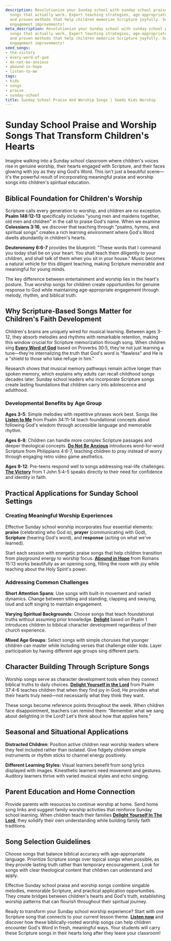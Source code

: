 ```yaml
---
description: Revolutionize your Sunday school with sunday school praise and worship
  songs that actually work. Expert teaching strategies, age-appropriate activities,
  and proven methods that help children memorize Scripture joyfully. See dramatic
  engagement improvements!
meta_description: Revolutionize your Sunday school with sunday school praise and worship
  songs that actually work. Expert teaching strategies, age-appropriate activities,
  and proven methods that help children memorize Scripture joyfully. See dramatic
  engagement improvements!
seed_songs:
- the-victory
- every-word-of-god
- do-not-be-anxious
- abound-in-hope
- listen-to-me
tags:
- kids
- songs
- praise
- sunday-school
title: Sunday School Praise And Worship Songs | Seeds Kids Worship
---
```

# Sunday School Praise and Worship Songs That Transform Children's Hearts

Imagine walking into a Sunday school classroom where children's voices rise in genuine worship, their hearts engaged with Scripture, and their faces glowing with joy as they sing God's Word. This isn't just a beautiful scene—it's the powerful result of incorporating meaningful praise and worship songs into children's spiritual education.

## Biblical Foundation for Children's Worship

Scripture calls every generation to worship, and children are no exception. **Psalm 148:12-13** specifically includes "young men and maidens together, old men and children" in the call to praise God's name. When we examine **Colossians 3:16**, we discover that teaching through "psalms, hymns, and spiritual songs" creates a rich learning environment where God's Word dwells abundantly in children's hearts.

**Deuteronomy 6:6-7** provides the blueprint: "These words that I command you today shall be on your heart. You shall teach them diligently to your children, and shall talk of them when you sit in your house." Music becomes a natural vehicle for this diligent teaching, making Scripture memorable and meaningful for young minds.

The key difference between entertainment and worship lies in the heart's posture. True worship songs for children create opportunities for genuine response to God while maintaining age-appropriate engagement through melody, rhythm, and biblical truth.

## Why Scripture-Based Songs Matter for Children's Faith Development

Children's brains are uniquely wired for musical learning. Between ages 3-12, they absorb melodies and rhythms with remarkable retention, making this window crucial for Scripture memorization through song. When children sing **[Every Word of God](https://seedskidsworship.com/product/every-word-of-god-proverbs-305-2/)** based on Proverbs 30:5, they're not just learning a tune—they're internalizing the truth that God's word is "flawless" and He is a "shield to those who take refuge in him."

Research shows that musical memory pathways remain active longer than spoken memory, which explains why adults can recall childhood songs decades later. Sunday school leaders who incorporate Scripture songs create lasting foundations that children carry into adolescence and adulthood.

### Developmental Benefits by Age Group

**Ages 3-5**: Simple melodies with repetitive phrases work best. Songs like **[Listen to Me](https://seedskidsworship.com/product/listen-to-me-psalm-3411-14/)** from Psalm 34:11-14 teach foundational concepts about following God's wisdom through accessible language and memorable rhythm.

**Ages 6-8**: Children can handle more complex Scripture passages and deeper theological concepts. **[Do Not Be Anxious](https://seedskidsworship.com/product/do-not-be-anxious-philippians-46-7-2/)** introduces word-for-word Scripture from Philippians 4:6-7, teaching children to pray instead of worry through engaging retro video game aesthetics.

**Ages 9-12**: Pre-teens respond well to songs addressing real-life challenges. **[The Victory](https://seedskidsworship.com/product/the-victory-1-john-54-5/)** from 1 John 5:4-5 speaks directly to their need for confidence and identity in faith.

## Practical Applications for Sunday School Settings

### Creating Meaningful Worship Experiences

Effective Sunday school worship incorporates four essential elements: **praise** (celebrating who God is), **prayer** (communicating with God), **Scripture** (hearing God's word), and **response** (acting on what we've learned).

Start each session with energetic praise songs that help children transition from playground energy to worship focus. **[Abound in Hope](https://seedskidsworship.com/product/abound-in-hope-romans-1513/)** from Romans 15:13 works beautifully as an opening song, filling the room with joy while teaching about the Holy Spirit's power.

### Addressing Common Challenges

**Short Attention Spans**: Use songs with built-in movement and varied dynamics. Change between sitting and standing, clapping and swaying, loud and soft singing to maintain engagement.

**Varying Spiritual Backgrounds**: Choose songs that teach foundational truths without assuming prior knowledge. **[Delight](https://seedskidsworship.com/product/seeds-of-character-vol-6/)** based on Psalm 1 introduces children to biblical character development regardless of their church experience.

**Mixed Age Groups**: Select songs with simple choruses that younger children can master while including verses that challenge older kids. Layer participation by having different age groups sing different parts.

## Character Building Through Scripture Songs

Worship songs serve as character development tools when they connect biblical truths to daily choices. **[Delight Yourself in the Lord](https://seedskidsworship.com/product/seeds-of-purpose-vol-4/)** from Psalm 37:4-6 teaches children that when they find joy in God, He provides what their hearts truly need—not necessarily what they think they want.

These songs become reference points throughout the week. When children face disappointment, teachers can remind them: "Remember what we sang about delighting in the Lord? Let's think about how that applies here."

## Seasonal and Situational Applications

**Distracted Children**: Position active children near worship leaders where they feel included rather than isolated. Give fidgety children simple instruments or rhythm sticks to channel energy positively.

**Different Learning Styles**: Visual learners benefit from song lyrics displayed with images. Kinesthetic learners need movement and gestures. Auditory learners thrive with varied musical styles and echo singing.

## Parent Education and Home Connection

Provide parents with resources to continue worship at home. Send home song links and suggest family worship activities that reinforce Sunday school learning. When children teach their families **[Delight Yourself In The Lord](https://seedskidsworship.com/product/seeds-of-purpose-vol-4/)**, they solidify their own understanding while building family faith traditions.

## Song Selection Guidelines

Choose songs that balance biblical accuracy with age-appropriate language. Prioritize Scripture songs over topical songs when possible, as they provide lasting truth rather than temporary encouragement. Look for songs with clear theological content that children can understand and apply.

Effective Sunday school praise and worship songs combine singable melodies, memorable Scripture, and practical application opportunities. They create bridges between children's hearts and God's truth, establishing worship patterns that can flourish throughout their spiritual journey.

Ready to transform your Sunday school worship experience? Start with one Scripture song that connects to your current lesson theme. **[Listen now](https://seedskidsworship.com)** and discover how these biblically-rooted worship songs can help children encounter God's Word in fresh, meaningful ways. Your students will carry these Scripture songs in their hearts long after they leave your classroom!

<script type="application/ld+json">
{
  "@context": "https://schema.org",
  "@type": "Article",
  "headline": "Sunday School Praise And Worship Songs",
  "author": {
    "@type": "Organization",
    "name": "Seeds Kids Worship"
  },
  "publisher": {
    "@type": "Organization",
    "name": "Seeds Kids Worship",
    "logo": {
      "@type": "ImageObject",
      "url": "https://seedskidsworship.com/logo.png"
    }
  },
  "datePublished": "2025-09-08T11:43:30.964540",
  "dateModified": "2025-09-08T11:43:30.964566",
  "description": "Revolutionize your Sunday school with sunday school praise and worship songs that actually work. Expert teaching strategies, age-appropriate activities, and pro",
  "mainEntityOfPage": {
    "@type": "WebPage",
    "@id": "https://seedskidsworship.com/activities/sunday-school-praise-and-worship-songs/"
  }
}
</script>

<script type="application/ld+json">
{
  "@context": "https://schema.org",
  "@type": "Product",
  "name": "The Victory",
  "description": "Triumphant song about victory through faith from 1 John 5:4-5",
  "url": "https://seedskidsworship.com/product/the-victory-1-john-54-5/",
  "brand": {
    "@type": "Brand",
    "name": "Seeds Kids Worship"
  },
  "category": "Children's Christian Music",
  "album": "Power"
}
</script>

<script type="application/ld+json">
{
  "@context": "https://schema.org",
  "@type": "Product",
  "name": "Every Word of God",
  "description": "A song about the purity and protection found in God's word",
  "url": "https://seedskidsworship.com/product/every-word-of-god-proverbs-305-2/",
  "brand": {
    "@type": "Brand",
    "name": "Seeds Kids Worship"
  },
  "category": "Children's Christian Music",
  "album": "The Armor of God"
}
</script>

<script type="application/ld+json">
{
  "@context": "https://schema.org",
  "@type": "Product",
  "name": "Do Not Be Anxious",
  "description": "One of Seeds Family Worship's all-time favorites teaching children to pray instead of worry. Features retro video game aesthetics and word-for-word Philippians 4:6-7 about God's peace.",
  "url": "https://seedskidsworship.com/product/do-not-be-anxious-philippians-46-7-2/",
  "brand": {
    "@type": "Brand",
    "name": "Seeds Kids Worship"
  },
  "category": "Children's Christian Music",
  "album": "Seeds of Courage"
}
</script>

<script type="application/ld+json">
{
  "@context": "https://schema.org",
  "@type": "Product",
  "name": "Abound In Hope",
  "description": "Uplifting song about being filled with joy an
